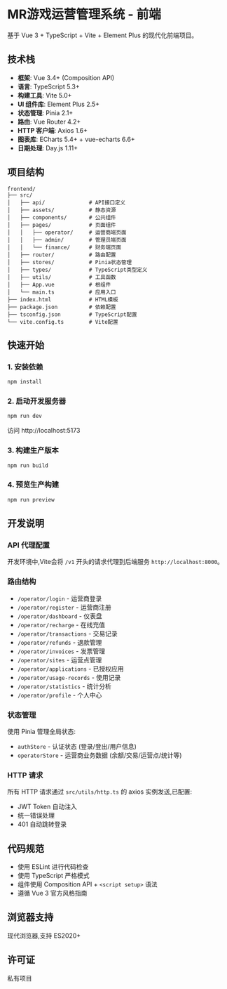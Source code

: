 # MR游戏运营管理系统 - 前端

基于 Vue 3 + TypeScript + Vite + Element Plus 的现代化前端项目。

## 技术栈

- **框架**: Vue 3.4+ (Composition API)
- **语言**: TypeScript 5.3+
- **构建工具**: Vite 5.0+
- **UI 组件库**: Element Plus 2.5+
- **状态管理**: Pinia 2.1+
- **路由**: Vue Router 4.2+
- **HTTP 客户端**: Axios 1.6+
- **图表库**: ECharts 5.4+ + vue-echarts 6.6+
- **日期处理**: Day.js 1.11+

## 项目结构

```
frontend/
├── src/
│   ├── api/              # API接口定义
│   ├── assets/           # 静态资源
│   ├── components/       # 公共组件
│   ├── pages/            # 页面组件
│   │   ├── operator/     # 运营商端页面
│   │   ├── admin/        # 管理员端页面
│   │   └── finance/      # 财务端页面
│   ├── router/           # 路由配置
│   ├── stores/           # Pinia状态管理
│   ├── types/            # TypeScript类型定义
│   ├── utils/            # 工具函数
│   ├── App.vue           # 根组件
│   └── main.ts           # 应用入口
├── index.html            # HTML模板
├── package.json          # 依赖配置
├── tsconfig.json         # TypeScript配置
└── vite.config.ts        # Vite配置
```

## 快速开始

### 1. 安装依赖

```bash
npm install
```

### 2. 启动开发服务器

```bash
npm run dev
```

访问 http://localhost:5173

### 3. 构建生产版本

```bash
npm run build
```

### 4. 预览生产构建

```bash
npm run preview
```

## 开发说明

### API 代理配置

开发环境中,Vite会将 `/v1` 开头的请求代理到后端服务 `http://localhost:8000`。

### 路由结构

- `/operator/login` - 运营商登录
- `/operator/register` - 运营商注册
- `/operator/dashboard` - 仪表盘
- `/operator/recharge` - 在线充值
- `/operator/transactions` - 交易记录
- `/operator/refunds` - 退款管理
- `/operator/invoices` - 发票管理
- `/operator/sites` - 运营点管理
- `/operator/applications` - 已授权应用
- `/operator/usage-records` - 使用记录
- `/operator/statistics` - 统计分析
- `/operator/profile` - 个人中心

### 状态管理

使用 Pinia 管理全局状态:

- `authStore` - 认证状态 (登录/登出/用户信息)
- `operatorStore` - 运营商业务数据 (余额/交易/运营点/统计等)

### HTTP 请求

所有 HTTP 请求通过 `src/utils/http.ts` 的 axios 实例发送,已配置:

- JWT Token 自动注入
- 统一错误处理
- 401 自动跳转登录

## 代码规范

- 使用 ESLint 进行代码检查
- 使用 TypeScript 严格模式
- 组件使用 Composition API + `<script setup>` 语法
- 遵循 Vue 3 官方风格指南

## 浏览器支持

现代浏览器,支持 ES2020+

## 许可证

私有项目
